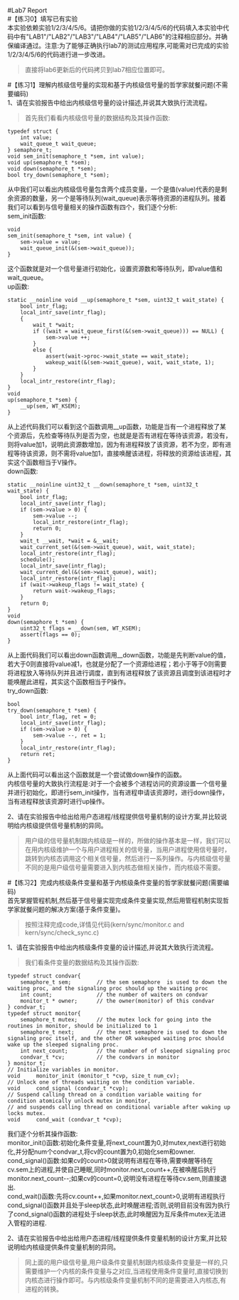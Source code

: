#Lab7 Report  
#【练习0】填写已有实验  
本实验依赖实验1/2/3/4/5/6。请把你做的实验1/2/3/4/5/6的代码填入本实验中代码中有"LAB1"/"LAB2"/"LAB3"/"LAB4"/"LAB5"/"LAB6"的注释相应部分。并确保编译通过。注意:为了能够正确执行lab7的测试应用程序,可能需对已完成的实验1/2/3/4/5/6的代码进行进一步改进。  

> 直接将lab6更新后的代码拷贝到lab7相应位置即可。  

#【练习1】理解内核级信号量的实现和基于内核级信号量的哲学家就餐问题(不需要编码)  
1、请在实验报告中给出内核级信号量的设计描述,并说其大致执行流流程。  

> 首先我们看看内核级信号量的数据结构及其操作函数:  
```
typedef struct {
    int value;
    wait_queue_t wait_queue;
} semaphore_t;
void sem_init(semaphore_t *sem, int value);
void up(semaphore_t *sem);
void down(semaphore_t *sem);
bool try_down(semaphore_t *sem);
```
从中我们可以看出内核级信号量包含两个成员变量，一个是值(value)代表的是剩余资源的数量，另一个是等待队列(wait_queue)表示等待资源的进程队列。接着我们可以看到与信号量相关的操作函数有四个，我们逐个分析:  
sem_init函数:  
```
void
sem_init(semaphore_t *sem, int value) {
    sem->value = value;
    wait_queue_init(&(sem->wait_queue));
}
```
这个函数就是对一个信号量进行初始化，设置资源数和等待队列，即value值和wait_queue。  
up函数:  
```
static __noinline void __up(semaphore_t *sem, uint32_t wait_state) {
    bool intr_flag;
    local_intr_save(intr_flag);
    {
        wait_t *wait;
        if ((wait = wait_queue_first(&(sem->wait_queue))) == NULL) {
            sem->value ++;
        }
        else {
            assert(wait->proc->wait_state == wait_state);
            wakeup_wait(&(sem->wait_queue), wait, wait_state, 1);
        }
    }
    local_intr_restore(intr_flag);
}
void
up(semaphore_t *sem) {
    __up(sem, WT_KSEM);
}
```
从上述代码我们可以看到这个函数调用__up函数，功能是当有一个进程释放了某个资源后，先检查等待队列是否为空，也就是是否有进程在等待该资源，若没有，则将value加1，说明此资源数增加，因为有进程释放了该资源，若不为空，即有进程等待该资源，则不需将value加1，直接唤醒该进程，将释放的资源给该进程，其实这个函数相当于V操作。  
down函数:  
```
static __noinline uint32_t __down(semaphore_t *sem, uint32_t wait_state) {
    bool intr_flag;
    local_intr_save(intr_flag);
    if (sem->value > 0) {
        sem->value --;
        local_intr_restore(intr_flag);
        return 0;
    }
    wait_t __wait, *wait = &__wait;
    wait_current_set(&(sem->wait_queue), wait, wait_state);
    local_intr_restore(intr_flag);
    schedule();
    local_intr_save(intr_flag);
    wait_current_del(&(sem->wait_queue), wait);
    local_intr_restore(intr_flag);
    if (wait->wakeup_flags != wait_state) {
        return wait->wakeup_flags;
    }
    return 0;
}
void
down(semaphore_t *sem) {
    uint32_t flags = __down(sem, WT_KSEM);
    assert(flags == 0);
}
```
从上面代码我们可以看出down函数调用__down函数，功能是先判断value的值，若大于0则直接将value减1，也就是分配了一个资源给进程；若小于等于0则需要将进程放入等待队列并且进行调度，直到有进程释放了该资源且调度到该进程时才能唤醒此进程，其实这个函数相当于P操作。  
try_down函数:  
```
bool
try_down(semaphore_t *sem) {
    bool intr_flag, ret = 0;
    local_intr_save(intr_flag);
    if (sem->value > 0) {
        sem->value --, ret = 1;
    }
    local_intr_restore(intr_flag);
    return ret;
}
```
从上面代码可以看出这个函数就是一个尝试做down操作的函数。  
内核信号量的大致执行流程是:对于一个会被多个进程访问的资源设置一个信号量并进行初始化，即进行sem_init操作，当有进程申请该资源时，进行down操作，当有进程释放该资源时进行up操作。  

2、请在实验报告中给出给用户态进程/线程提供信号量机制的设计方案,并比较说明给内核级提供信号量机制的异同。  

> 用户级的信号量机制跟内核级是一样的，所做的操作基本是一样，我们可以在用内核级维护一个与用户进程相关的信号量，当用户进程使用信号量时，跳转到内核态调用这个相关信号量，然后进行一系列操作。与内核级信号量不同的是用户级信号量需要进入到内核态做相关操作，而内核级不需要。  

#【练习2】完成内核级条件变量和基于内核级条件变量的哲学家就餐问题(需要编码)  
首先掌握管程机制,然后基于信号量实现完成条件变量实现,然后用管程机制实现哲学家就餐问题的解决方案(基于条件变量)。  

> 按照注释完成code,详情见代码(kern/sync/monitor.c and kern/sync/check_sync.c)  

1、请在实验报告中给出内核级条件变量的设计描述,并说其大致执行流流程。  

> 我们看条件变量的数据结构及其操作函数:  
```
typedef struct condvar{
    semaphore_t sem;        // the sem semaphore  is used to down the waiting proc, and the signaling proc should up the waiting proc
    int count;              // the number of waiters on condvar
    monitor_t * owner;      // the owner(monitor) of this condvar
} condvar_t;
typedef struct monitor{
    semaphore_t mutex;      // the mutex lock for going into the routines in monitor, should be initialized to 1
    semaphore_t next;       // the next semaphore is used to down the signaling proc itself, and the other OR wakeuped waiting proc should wake up the sleeped signaling proc.
    int next_count;         // the number of of sleeped signaling proc
    condvar_t *cv;          // the condvars in monitor
} monitor_t;
// Initialize variables in monitor.
void     monitor_init (monitor_t *cvp, size_t num_cv);
// Unlock one of threads waiting on the condition variable. 
void     cond_signal (condvar_t *cvp);
// Suspend calling thread on a condition variable waiting for condition atomically unlock mutex in monitor,
// and suspends calling thread on conditional variable after waking up locks mutex.
void     cond_wait (condvar_t *cvp);
```
我们逐个分析其操作函数:  
monitor_init()函数:初始化条件变量,将next_count置为0,对mutex,next进行初始化,并分配num个condvar_t,将cv的count置为0,初始化sem和owner.  
cond_signal()函数:如果cv的count>0就说明有进程在等待,需要唤醒等待在cv.sem上的进程,并使自己睡眠,同时monitor.next_count++,在被唤醒后执行monitor.next_count--;如果cv的count=0,说明没有进程在等待cv.sem,则直接退出.  
cond_wait()函数:先将cv.count++,如果monitor.next_count>0,说明有进程执行cond_signal()函数并且处于sleep状态,此时唤醒进程;否则,说明目前没有因为执行了cond_signal()函数的进程处于sleep状态,此时唤醒因为互斥条件mutex无法进入管程的进程.  

2、请在实验报告中给出给用户态进程/线程提供条件变量机制的设计方案,并比较说明给内核级提供条件变量机制的异同。  

> 同上面的用户级信号量,用户级条件变量机制跟内核级条件变量是一样的,只需要维护一个内核的条件变量与之对应,当进程使用条件变量时,直接切换到内核态进行操作即可。与内核级条件变量机制不同的是需要进入内核态,有进程的转换。  

